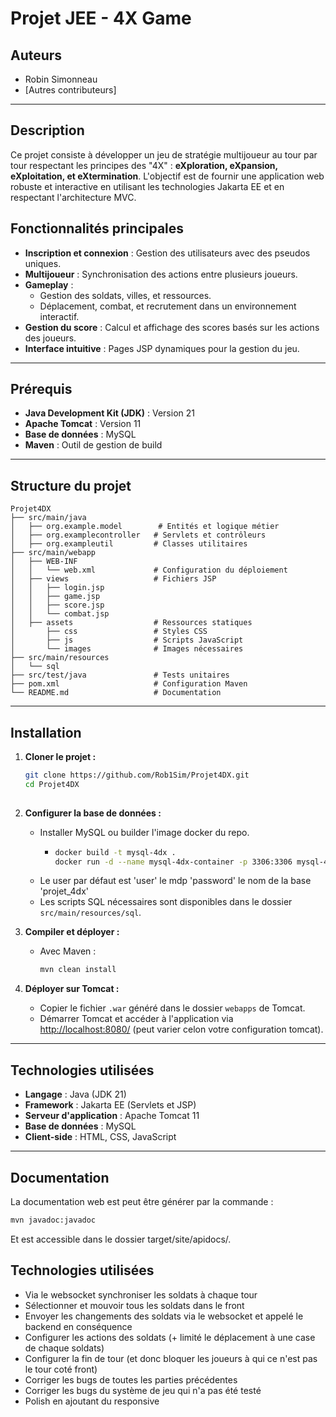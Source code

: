 
# **Projet JEE - 4X Game**
## **Auteurs**
- Robin Simonneau
- [Autres contributeurs]

---
## **Description**
Ce projet consiste à développer un jeu de stratégie multijoueur au tour par tour respectant les principes des "4X" : **eXploration, eXpansion, eXploitation, et eXtermination**. L'objectif est de fournir une application web robuste et interactive en utilisant les technologies Jakarta EE et en respectant l'architecture MVC.

## **Fonctionnalités principales**
- **Inscription et connexion** : Gestion des utilisateurs avec des pseudos uniques.
- **Multijoueur** : Synchronisation des actions entre plusieurs joueurs.
- **Gameplay** :
  - Gestion des soldats, villes, et ressources.
  - Déplacement, combat, et recrutement dans un environnement interactif.
- **Gestion du score** : Calcul et affichage des scores basés sur les actions des joueurs.
- **Interface intuitive** : Pages JSP dynamiques pour la gestion du jeu.

---

## **Prérequis**
- **Java Development Kit (JDK)** : Version 21
- **Apache Tomcat** : Version 11
- **Base de données** : MySQL
- **Maven** : Outil de gestion de build

---

## **Structure du projet**
```plaintext
Projet4DX
├── src/main/java
│   ├── org.example.model        # Entités et logique métier
│   ├── org.examplecontroller   # Servlets et contrôleurs
│   ├── org.exampleutil         # Classes utilitaires
├── src/main/webapp
│   ├── WEB-INF
│   │   └── web.xml             # Configuration du déploiement
│   ├── views                   # Fichiers JSP
│   │   ├── login.jsp
│   │   ├── game.jsp
│   │   ├── score.jsp
│   │   └── combat.jsp
│   ├── assets                  # Ressources statiques
│       ├── css                 # Styles CSS
│       ├── js                  # Scripts JavaScript
│       └── images              # Images nécessaires
├── src/main/resources
│   └── sql   
├── src/test/java               # Tests unitaires
├── pom.xml                     # Configuration Maven
└── README.md                   # Documentation
```

---

## **Installation**
1. **Cloner le projet :**
   ```bash
   git clone https://github.com/Rob1Sim/Projet4DX.git
   cd Projet4DX
  

2. **Configurer la base de données :**
   - Installer MySQL ou builder l'image docker du repo.
     - ```bash 
       docker build -t mysql-4dx . 
       docker run -d --name mysql-4dx-container -p 3306:3306 mysql-4dx
       ```
   - Le user par défaut est 'user' le mdp 'password' le nom de la base 'projet_4dx'
   - Les scripts SQL nécessaires sont disponibles dans le dossier `src/main/resources/sql`.



3. **Compiler et déployer :**
   - Avec Maven :
     ```bash
     mvn clean install
     ```

4. **Déployer sur Tomcat :**
   - Copier le fichier `.war` généré dans le dossier `webapps` de Tomcat.
   - Démarrer Tomcat et accéder à l'application via [http://localhost:8080/](http://localhost:8080/) (peut varier celon votre configuration tomcat).

---

## **Technologies utilisées**
- **Langage** : Java (JDK 21)
- **Framework** : Jakarta EE (Servlets et JSP)
- **Serveur d'application** : Apache Tomcat 11
- **Base de données** : MySQL
- **Client-side** : HTML, CSS, JavaScript

---
## **Documentation**
La documentation web est peut être générer par la commande :
```bash
mvn javadoc:javadoc
```
Et est accessible dans le dossier target/site/apidocs/.

## **Technologies utilisées**
- Via le websocket synchroniser les soldats à chaque tour
- Sélectionner et mouvoir tous les soldats dans le front
- Envoyer les changements des soldats via le websocket et appelé le backend en conséquence
- Configurer les actions des soldats (+ limité le déplacement à une case de chaque soldats)
- Configurer la fin de tour (et donc bloquer les joueurs à qui ce n'est pas le tour coté front)
- Corriger les bugs de toutes les parties précédentes
- Corriger les bugs du système de jeu qui n'a pas été testé
- Polish en ajoutant du responsive




